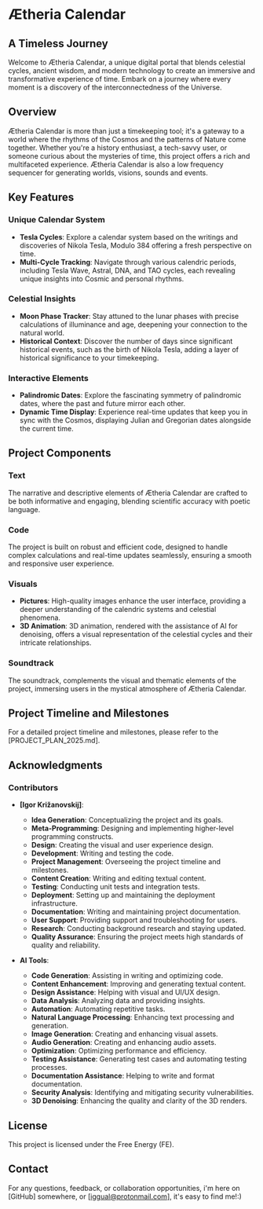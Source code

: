 
# Ætheria Calendar
## A Timeless Journey

Welcome to Ætheria Calendar, a unique digital portal that blends celestial cycles, ancient wisdom, and modern technology to create an immersive and transformative experience of time. Embark on a journey where every moment is a discovery of the interconnectedness of the Universe.

## Overview

Ætheria Calendar is more than just a timekeeping tool; it's a gateway to a world where the rhythms of the Cosmos and the patterns of Nature come together. Whether you're a history enthusiast, a tech-savvy user, or someone curious about the mysteries of time, this project offers a rich and multifaceted experience. Ætheria Calendar is also a low frequency sequencer for generating worlds, visions, sounds and events. 

## Key Features

### Unique Calendar System
- **Tesla Cycles**: Explore a calendar system based on the writings and discoveries of Nikola Tesla, Modulo 384 offering a fresh perspective on time.
- **Multi-Cycle Tracking**: Navigate through various calendric periods, including Tesla Wave, Astral, DNA, and TAO cycles, each revealing unique insights into Cosmic and personal rhythms.

### Celestial Insights
- **Moon Phase Tracker**: Stay attuned to the lunar phases with precise calculations of illuminance and age, deepening your connection to the natural world.
- **Historical Context**: Discover the number of days since significant historical events, such as the birth of Nikola Tesla, adding a layer of historical significance to your timekeeping.

### Interactive Elements
- **Palindromic Dates**: Explore the fascinating symmetry of palindromic dates, where the past and future mirror each other.
- **Dynamic Time Display**: Experience real-time updates that keep you in sync with the Cosmos, displaying Julian and Gregorian dates alongside the current time.

## Project Components

### Text
The narrative and descriptive elements of Ætheria Calendar are crafted to be both informative and engaging, blending scientific accuracy with poetic language.

### Code
The project is built on robust and efficient code, designed to handle complex calculations and real-time updates seamlessly, ensuring a smooth and responsive user experience.

### Visuals
- **Pictures**: High-quality images enhance the user interface, providing a deeper understanding of the calendric systems and celestial phenomena.
- **3D Animation**: 3D animation, rendered with the assistance of AI for denoising, offers a visual representation of the celestial cycles and their intricate relationships. 

### Soundtrack
The soundtrack, complements the visual and thematic elements of the project, immersing users in the mystical atmosphere of Ætheria Calendar.

## Project Timeline and Milestones

For a detailed project timeline and milestones, please refer to the [PROJECT_PLAN_2025.md].

## Acknowledgments

### Contributors

- **[Igor Križanovskij]**:
  - **Idea Generation**: Conceptualizing the project and its goals.
  - **Meta-Programming**: Designing and implementing higher-level programming constructs.
  - **Design**: Creating the visual and user experience design.
  - **Development**: Writing and testing the code.
  - **Project Management**: Overseeing the project timeline and milestones.
  - **Content Creation**: Writing and editing textual content.
  - **Testing**: Conducting unit tests and integration tests.
  - **Deployment**: Setting up and maintaining the deployment infrastructure.
  - **Documentation**: Writing and maintaining project documentation.
  - **User Support**: Providing support and troubleshooting for users.
  - **Research**: Conducting background research and staying updated.
  - **Quality Assurance**: Ensuring the project meets high standards of quality and reliability.

- **AI Tools**:
  - **Code Generation**: Assisting in writing and optimizing code.
  - **Content Enhancement**: Improving and generating textual content.
  - **Design Assistance**: Helping with visual and UI/UX design.
  - **Data Analysis**: Analyzing data and providing insights.
  - **Automation**: Automating repetitive tasks.
  - **Natural Language Processing**: Enhancing text processing and generation.
  - **Image Generation**: Creating and enhancing visual assets.
  - **Audio Generation**: Creating and enhancing audio assets.
  - **Optimization**: Optimizing performance and efficiency.
  - **Testing Assistance**: Generating test cases and automating testing processes.
  - **Documentation Assistance**: Helping to write and format documentation.
  - **Security Analysis**: Identifying and mitigating security vulnerabilities.
  - **3D Denoising**: Enhancing the quality and clarity of the 3D renders.

## License
This project is licensed under the Free Energy (FE). 

## Contact
For any questions, feedback, or collaboration opportunities, 
i'm here on [GitHub] somewhere, or [iggual@protonmail.com], it's easy to find me!:) 

